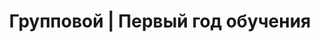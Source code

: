 ---
image: /groups/year_1.png
title: Групповой | Первый год обучения
description: Бесстрашные начинающие падаваны, для которых нет никаких преград
lessons: [
  music_science
]
---